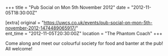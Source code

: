 +++
title = "Pub Social on Mon 5th November 2012"
date = "2012-11-05T18:30:00Z"

[extra]
original = "https://uwcs.co.uk/events/pub-social-on-mon-5th-november-2012-1474489065917/"    
ent_time = "2012-11-05T20:30:00Z"
location = "The Phantom Coach"
+++

Come along and meet our colourful society for food and banter at the pub\! All welcome\!

